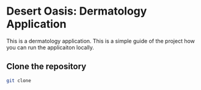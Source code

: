 # Desert Oasis: Dermatology Application

This is a dermatology application. This is a simple guide of the project how you can run the applicaiton locally.

## Clone the repository 
```bash
git clone 
```
